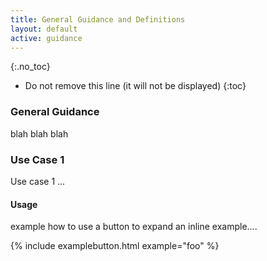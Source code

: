 ```yaml
---
title: General Guidance and Definitions
layout: default
active: guidance
---
```


{:.no_toc}

<!-- TOC  the css styling for this is \pages\assets\css\project.css under 'markdown-toc'-->

* Do not remove this line (it will not be displayed)
{:toc}

### General Guidance

blah blah blah

### Use Case 1

Use case 1 ...

#### Usage

example how to use a button to expand an inline example....

{% include examplebutton.html example="foo" %}
